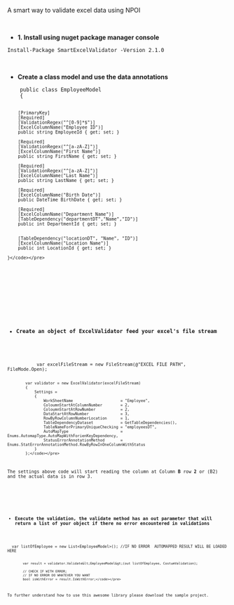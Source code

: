 <p>A smart way to validate excel data using NPOI</p>
<p>&nbsp;</p>
<ul>
<li><strong>1. Install using nuget package manager console</strong></li>
</ul>
<pre class="language-csharp"><code>Install-Package SmartExcelValidator -Version 2.1.0</code></pre>
<p>&nbsp;</p>
<ul>
<li><strong>Create a class model and use the data annotations</strong></li>
</ul>
<pre class="language-csharp"><code>    public class EmployeeModel
    {

        [PrimaryKey]
        [Required]
        [ValidationRegex("^[0-9]*$")]
        [ExcelColumnName("Employee ID")]
        public string EmployeeId { get; set; }

        [Required]
        [ValidationRegex("^[a-zA-Z]")]
        [ExcelColumnName("First Name")]
        public string FirstName { get; set; }

        [Required]
        [ValidationRegex("^[a-zA-Z]")]
        [ExcelColumnName("Last Name")]
        public string LastName { get; set; }

        [Required]
        [ExcelColumnName("Birth Date")]
        public DateTime BirthDate { get; set; }

        [Required]
        [ExcelColumnName("Department Name")]
        [TableDependency("departmentDT","Name","ID")]
        public int DepartmentId { get; set; }


        [TableDependency("locationDT", "Name", "ID")]
        [ExcelColumnName("Location Name")]
        public int LocationId { get; set; }
         
    }</code></pre>
<p>&nbsp;</p>
<p>&nbsp;</p>
<ul>
<li><strong>Create an object of&nbsp;ExcelValidator&nbsp;feed your excel's&nbsp;file stream</strong></li>
</ul>
<pre class="language-csharp"><code>
           var excelFileStream = new FileStream(@"EXCEL FILE PATH", FileMode.Open);


            var validator = new ExcelValidator(excelFileStream)
            {
                Settings =
                {
                    WorkSheetName                     = "Employee",
                    ColoumnStartAtColumnNumber        = 2,
                    ColoumnStartAtRowNumber           = 2,
                    DataStartAtRowNumber              = 3,
                    RowByRowColumnNumberLocation      = 1,
                    TableDependencyDataset            = GetTableDependencies(),
                    TableNameForPrimaryUniqueChecking = "employeesDT",
                    AutoMapType                       = Enums.AutomapType.AutoMapWithForienKeyDependency,
                    StatusErrorAnnotationMethod       = Enums.StatErrorAnnotationMethod.RowByRowInOneColumnWithStatus
                }
            };</code></pre>
<p>The settings above code will start reading the column at Column <strong>B&nbsp;</strong>row <strong>2&nbsp;</strong>or (B2) and the actual data is in row 3.</p>
<p><strong>&nbsp;</strong></p>
<ul>
<li><strong>Execute&nbsp;the validation, the validate method has an out parameter that will return a list of your object if there no error encountered in validations</strong></li>
</ul>
<pre class="language-csharp"><code>  var listOfEmployee = new List&lt;EmployeeModel&gt;(); //IF NO ERROR  AUTOMAPPED RESULT WILL BE LOADED HERE

            var result = validator.Validate&lt;EmployeeModel&gt;(out listOfEmployee, CostumValidation);

            // CHECK IF WITH ERROR; 
            // IF NO ERROR DO WHATEVER YOU WANT
            bool isWithError = result.IsWithError;</code></pre>
<p>To further understand how to use this awesome&nbsp;library please download the sample project.</p>
<p>&nbsp;</p>
<p>&nbsp;</p>
